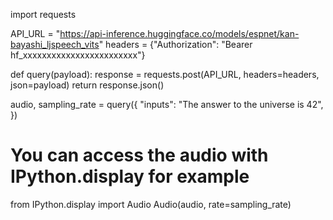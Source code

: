 import requests

API_URL = "https://api-inference.huggingface.co/models/espnet/kan-bayashi_ljspeech_vits"
headers = {"Authorization": "Bearer hf_xxxxxxxxxxxxxxxxxxxxxxxx"}

def query(payload):
	response = requests.post(API_URL, headers=headers, json=payload)
	return response.json()
	
audio, sampling_rate = query({
	"inputs": "The answer to the universe is 42",
})
# You can access the audio with IPython.display for example
from IPython.display import Audio
Audio(audio, rate=sampling_rate)